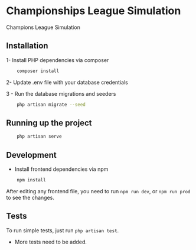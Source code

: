 # Championships League Simulation

Champions League Simulation

## Installation

1- Install PHP dependencies via composer
```bash
    composer install
```

2- Update .env file with your database credentials

3 - Run the database migrations and seeders
```bash
    php artisan migrate --seed
```

## Running up the project

```bash
    php artisan serve
```

## Development

- Install frontend dependencies via npm
```bash
    npm install
```

After editing any frontend file, you need to run `npm run dev`, or `npm run prod` to see the changes.

## Tests

To run simple tests, just run `php artisan test`.

- More tests need to be added.
